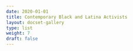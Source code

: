 ```yaml
---
date: 2020-01-01
title: Contemporary Black and Latina Activists
layout: docset-gallery
type: list
weight: 7
draft: false
---
```


